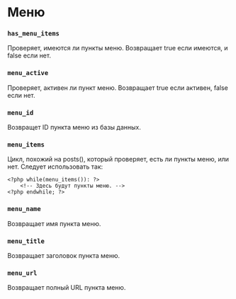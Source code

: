 # Меню

### `has_menu_items`

Проверяет, имеются ли пункты меню. Возвращает true если имеются, и false если нет.

### `menu_active`

Проверяет, активен ли пункт меню. Возвращает true если активен, false если нет.

### `menu_id`

Возвращет ID пункта меню из базы данных.

### `menu_items`

Цикл, похожий на posts(), который проверяет, есть ли пункты меню, или нет. Следует использовать так:

	<?php while(menu_items()): ?>
		<!-- Здесь будут пункты меню. -->
	<?php endwhile; ?>

### `menu_name`

Возвращает имя пункта меню.

### `menu_title`

Возвращает заголовок пункта меню.

### `menu_url`

Возвращает полный URL пункта меню.